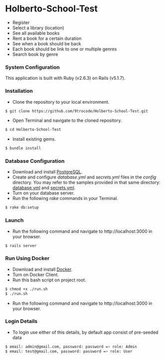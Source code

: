 # Holberto-School-Test
- Register
- Select a library (location)
- See all available books
- Rent a book for a certain duration
- See when a book should be back
- Each book should be link to one or multiple genres
- Search book by genre


### System Configuration
This application is built with Ruby (v2.6.3) on Rails (v5.1.7).

### Installation
- Clone the repository to your local environment.
```sh
$ git clone https://github.com/9trocode/Holberto-School-Test.git
```
- Open Terminal and navigate to the cloned repository.
```sh
$ cd Holberto-School-Test
```
- Install existing gems.
```sh
$ bundle install
```

### Database Configuration
- Download and install [PostgreSQL](https://www.postgresql.org/download/).
- Create and configure *database.yml* and *secrets.yml* files in the *config* directory. You may refer to the samples provided in that same directory: [database.yml](config/database.yml) and [secrets.yml](config/secrets.yml).
- Turn on your database server.
- Run the following *rake* commands in your Terminal.
```sh
$ rake db:setup
```

### Launch
- Run the following command and navigate to http://localhost:3000 in your browser.
```sh
$ rails server
```


### Run Using Docker
- Download and install [Docker](https://www.docker.com/products/docker-desktop).
- Turn on Docker Client.
- Run this bash script on project root.
```sh
$ chmod +x ./run.sh
$ ./run.sh
```
- Run the following command and navigate to http://localhost:3000 in your browser.

### Login Details
- To login use either of this details, by default app consist of pre-seeded data
```sh
$ email: admin@gmail.com, password: password => role: Admin
$ email: test@gmail.com, password: password => role: User
```
